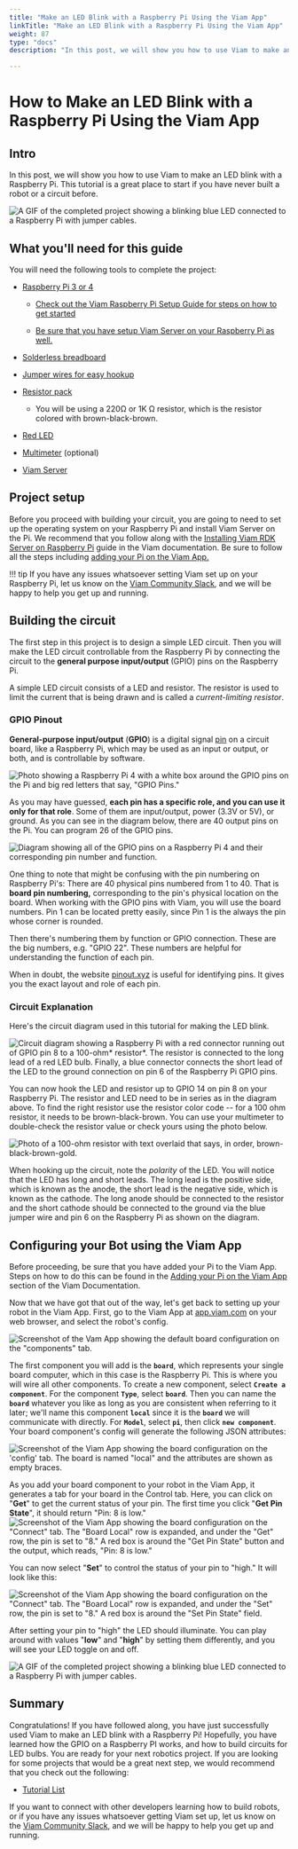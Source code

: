 ```yaml
---
title: "Make an LED Blink with a Raspberry Pi Using the Viam App"
linkTitle: "Make an LED Blink with a Raspberry Pi Using the Viam App"
weight: 87
type: "docs"
description: "In this post, we will show you how to use Viam to make an LED blink with a Raspberry Pi."

---
```


# How to Make an LED Blink with a Raspberry Pi Using the Viam App

## Intro

In this post, we will show you how to use Viam to make an LED blink with a Raspberry Pi. This tutorial is a great place to start if you have never built a robot or a circuit before.

![A GIF of the completed project showing a blinking blue LED connected to a Raspberry Pi with jumper cables.](../img/how-to-make-an-LED-blink-with-a-raspberry-pi-using-viam/image9.gif)

## What you'll need for this guide

You will need the following tools to complete the project:

-   [Raspberry Pi 3 or 4](https://a.co/d/5Tn67G3)

    -   [Check out the Viam Raspberry Pi Setup Guide for steps on how to get started](../getting-started/installation)

    -   [Be sure that you have setup Viam Server on your Raspberry Pi as well.](../getting-started/installation/#installing-viam-server)

-   [Solderless breadboard](https://amzn.to/2Q4Z5Ta)

-   [Jumper wires for easy hookup](http://amzn.to/2qVhd4y)

-   [Resistor pack](http://amzn.to/2Dmainw)

    -   You will be using a 220Ω or 1K Ω resistor, which is the resistor colored with brown-black-brown.

-   [Red LED](http://amzn.to/2Ex2v5q)

-   [Multimeter](http://amzn.to/2qWurxS) (optional)

-   [Viam Server](https://github.com/viamrobotics/rdk/tree/0c550c246739b87b4d5a9e8d96d2b6fdb3948e2b)

## Project setup

Before you proceed with building your circuit, you are going to need to set up the operating system on your Raspberry Pi and install Viam Server on the Pi. We recommend that you follow along with the [Installing Viam RDK Server on Raspberry Pi](../getting-started/installation) guide in the Viam documentation. Be sure to follow all the steps including [adding your Pi on the Viam App.](installation.md)

!!! tip
    If you have any issues whatsoever setting Viam set up on your Raspberry Pi, let us know on the [Viam Community Slack](http://viamrobotics.slack.com), and we will be happy to help you get up and running.

## Building the circuit

The first step in this project is to design a simple LED circuit. Then you will make the LED circuit controllable from the Raspberry Pi by connecting the circuit to the **general purpose input/output** (GPIO) pins on the Raspberry Pi.

A simple LED circuit consists of a LED and resistor. The resistor is used to limit the current that is being drawn and is called a *current-limiting resistor*.

### GPIO Pinout

**General-purpose input/output** (**GPIO**) is a digital signal [pin](https://en.wikipedia.org/wiki/Pin_(electronics)) on a circuit board, like a Raspberry Pi, which may be used as an input or output, or both, and is controllable by software.

![Photo showing a Raspberry Pi 4 with a white box around the GPIO pins on the Pi and big red letters that say, "GPIO Pins."](../img/how-to-make-an-LED-blink-with-a-raspberry-pi-using-viam/image10.png)

As you may have guessed, **each pin has a specific role, and you can use it only for that role**. Some of them are input/output, power (3.3V or 5V), or ground. As you can see in the diagram below, there are 40 output pins on the Pi. You can program 26 of the GPIO pins.

![Diagram showing all of the GPIO pins on a Raspberry Pi 4 and their corresponding pin number and function.](../img/how-to-make-an-LED-blink-with-a-raspberry-pi-using-viam/image4.jpg)

One thing to note that might be confusing with the pin numbering on Raspberry Pi's: There are 40 physical pins numbered from 1 to 40. That is **board pin numbering,** corresponding to the pin's physical location on the board. When working with the GPIO pins with Viam, you will use the board numbers. Pin 1 can be located pretty easily, since Pin 1 is the always the pin whose corner is rounded.

Then there's numbering them by function or GPIO connection. These are the big numbers, e.g. "GPIO 22". These numbers are helpful for understanding the function of each pin.

When in doubt, the website [pinout.xyz](https://pinout.xyz/) is useful for identifying pins. It gives you the exact layout and role of each pin.

### Circuit Explanation

Here's the circuit diagram used in this tutorial for making the LED blink.

![Circuit diagram showing a Raspberry Pi with a red connector running out of GPIO pin 8 to a 100-ohm* resistor*. The resistor is connected to the long lead of a red LED bulb. Finally, a blue connector connects the short lead of the LED to the ground connection on pin 6 of the Raspberry Pi GPIO pins.](../img/how-to-make-an-LED-blink-with-a-raspberry-pi-using-viam/image1.png)

You can now hook the LED and resistor up to GPIO 14 on pin 8 on your Raspberry Pi. The resistor and LED need to be in series as in the diagram above. To find the right resistor use the resistor color code -- for a 100 ohm resistor, it needs to be brown-black-brown. You can use your multimeter to double-check the resistor value or check yours using the photo below.

![Photo of a 100-ohm resistor with text overlaid that says, in order, brown-black-brown-gold.](../img/how-to-make-an-LED-blink-with-a-raspberry-pi-using-viam/image3.jpg)

When hooking up the circuit, note the *polarity* of the LED. You will notice that the LED has long and short leads. The long lead is the positive side, which is known as the anode, the short lead is the negative side, which is known as the cathode. The long anode should be connected to the resistor and the short cathode should be connected to the ground via the blue jumper wire and pin 6 on the Raspberry Pi as shown on the diagram.

## Configuring your Bot using the Viam App

Before proceeding, be sure that you have added your Pi to the Viam App. Steps on how to do this can be found in the [Adding your Pi on the Viam App](../getting-started/installation/#adding-your-pi-on-the-viam-app-httpsappviamcom) section of the Viam Documentation.

Now that we have got that out of the way, let's get back to setting up your robot in the Viam App. First, go to the Viam App at [app.viam.com](https://app.viam.com/) on your web browser, and select the robot's config.

![Screenshot of the Vam App showing the default board configuration on the "components" tab.](../img/how-to-make-an-LED-blink-with-a-raspberry-pi-using-viam/image2.png)

The first component you will add is the **`board`**, which represents your single board computer, which in this case is the Raspberry Pi. This is where you will wire all other components. To create a new component, select **`Create a component`**. For the component **`Type`**, select **`board`**. Then you can name the **`board`** whatever you like as long as you are consistent when referring to it later; we'll name this component **`local`** since it is the **`board`** we will communicate with directly. For **`Model`**, select **`pi`**, then click **`new component`**. Your board component's config will generate the following JSON attributes:

![Screenshot of the Viam App showing the board configuration on the 'config' tab. The board is named "local" and the attributes are shown as empty braces.](../img/how-to-make-an-LED-blink-with-a-raspberry-pi-using-viam/image6.png)

As you add your board component to your robot in the Viam App, it generates a tab for your board in the Control tab. Here, you can click on "**Get**" to get the current status of your pin. The first time you click "**Get Pin State**", it should return "Pin: 8 is low."![Screenshot of the Viam App showing the board configuration on the "**Connect**" tab. The "Board Local" row is expanded, and under the "Get" row, the pin is set to "8." A red box is around the "**Get Pin State**" button and the output, which reads, "Pin: 8 is low."](../img/how-to-make-an-LED-blink-with-a-raspberry-pi-using-viam/image5.png)

You can now select "**Set**" to control the status of your pin to "high." It will look like this:

![Screenshot of the Viam App showing the board configuration on the "Connect" tab. The "Board Local" row is expanded, and under the "Set" row, the pin is set to "8." A red box is around the "Set Pin State" field.](../img/how-to-make-an-LED-blink-with-a-raspberry-pi-using-viam/image8.png)

After setting your pin to "high" the LED should illuminate. You can play around with values "**low**" and "**high**" by setting them differently, and you will see your LED toggle on and off.

![A GIF of the completed project showing a blinking blue LED connected to a Raspberry Pi with jumper cables.](../img/how-to-make-an-LED-blink-with-a-raspberry-pi-using-viam/image7.gif)

## Summary

Congratulations! If you have followed along, you have just successfully used Viam to make an LED blink with a Raspberry Pi! Hopefully, you have learned how the GPIO on a Raspberry PI works, and how to build circuits for LED bulbs. You are ready for your next robotics project. If you are looking for some projects that would be a great next step, we would recommend that you check out the following:

-   [Tutorial List](tutorials.md)

If you want to connect with other developers learning how to build robots, or if you have any issues whatsoever getting Viam set up, let us know on the [Viam Community Slack](http://viamrobotics.slack.com), and we will be happy to help you get up and running.
